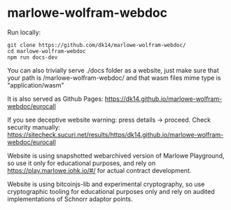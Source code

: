 # marlowe-wolfram-webdoc


Run locally:
```
git clone https://github.com/dk14/marlowe-wolfram-webdoc/
cd marlowe-wolfram-webdoc
npm run docs-dev
```

You can also trivially serve ./docs folder as a website, just make sure that your path is <domain>/marlowe-wolfram-webdoc/ and that wasm files mime type is "application/wasm"


It is also served as Github Pages:
https://dk14.github.io/marlowe-wolfram-webdoc/eurocall

If you see deceptive website warning: press details -> proceed. 
Check security manually: https://sitecheck.sucuri.net/results/https/dk14.github.io/marlowe-wolfram-webdoc/eurocall

Website is using snapshotted webarchived version of Marlowe Playground, so use it only for educational purposes, and rely on https://play.marlowe.iohk.io/#/ for actual contract development.

Website is using bitcoinjs-lib and experimental cryptography, so use cryptographic tooling for educational purposes only and rely on audited implementations of Schnorr adaptor points.
